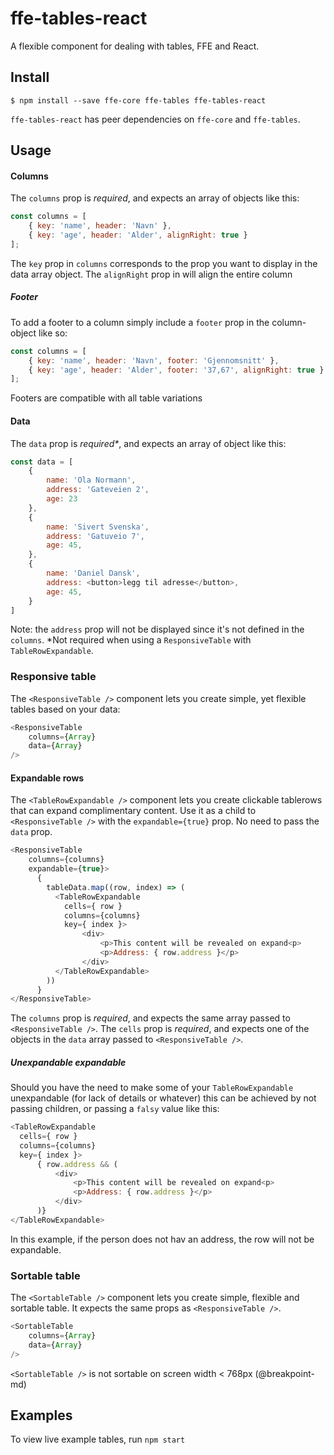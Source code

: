 # ffe-tables-react
A flexible component for dealing with tables, FFE and React.

## Install

```
$ npm install --save ffe-core ffe-tables ffe-tables-react
```

`ffe-tables-react` has peer dependencies on `ffe-core` and `ffe-tables`.


## Usage

#### Columns
The `columns` prop is _required_, and expects an array of objects like this:

```javascript
const columns = [
    { key: 'name', header: 'Navn' },
    { key: 'age', header: 'Alder', alignRight: true }
];
```
The `key` prop in `columns` corresponds to the prop you want to display in the data array object.
The `alignRight` prop in will align the entire column

##### Footer
To add a footer to a column simply include a `footer` prop in the column-object like so:
```javascript
const columns = [
    { key: 'name', header: 'Navn', footer: 'Gjennomsnitt' },
    { key: 'age', header: 'Alder', footer: '37,67', alignRight: true }
];
```
Footers are compatible with all table variations

#### Data
The `data` prop is _required*_, and expects an array of object like this:

```javascript
const data = [
    {
        name: 'Ola Normann',
        address: 'Gateveien 2',
        age: 23
    },
    {
        name: 'Sivert Svenska',
        address: 'Gatuveio 7',
        age: 45,
    },
    {
        name: 'Daniel Dansk',
        address: <button>legg til adresse</button>,
        age: 45,
    }
]
```
Note: the `address` prop will not be displayed since it's not defined in the `columns`.
*Not required when using a `ResponsiveTable` with `TableRowExpandable`.

### Responsive table
The `<ResponsiveTable />` component lets you create simple, yet flexible tables based on your data:

```javascript
<ResponsiveTable
    columns={Array}
    data={Array}
/>
```

#### Expandable rows
The `<TableRowExpandable />` component lets you create clickable tablerows that can expand complimentary content.
Use it as a child to `<ResponsiveTable />` with the `expandable={true}` prop. No need to pass the `data` prop.

```javascript
<ResponsiveTable
    columns={columns}
    expandable={true}>
      {
        tableData.map((row, index) => (
          <TableRowExpandable
            cells={ row }
            columns={columns}
            key={ index }>
                <div>
                    <p>This content will be revealed on expand<p>
                    <p>Address: { row.address }</p>
                </div>
          </TableRowExpandable>
        ))
      }
</ResponsiveTable>
```

The `columns` prop is _required_, and expects the same array passed to `<ResponsiveTable />`.
The `cells` prop is _required_, and expects one of the objects in the `data` array passed to `<ResponsiveTable />`.

##### Unexpandable expandable
Should you have the need to make some of your `TableRowExpandable` unexpandable (for lack of details or whatever)
this can be achieved by not passing children, or passing a `falsy` value like this:

```javascript
<TableRowExpandable
  cells={ row }
  columns={columns}
  key={ index }>
      { row.address && (
          <div>
              <p>This content will be revealed on expand<p>
              <p>Address: { row.address }</p>
          </div>
      )}
</TableRowExpandable>
```

In this example, if the person does not hav an address, the row will not be expandable.

### Sortable table
The `<SortableTable />` component lets you create simple, flexible and sortable table. It expects the same props as `<ResponsiveTable />`.

```javascript
<SortableTable
    columns={Array}
    data={Array}
/>
```
`<SortableTable />` is not sortable on screen width < 768px (@breakpoint-md)

## Examples

To view live example tables, run `npm start`
